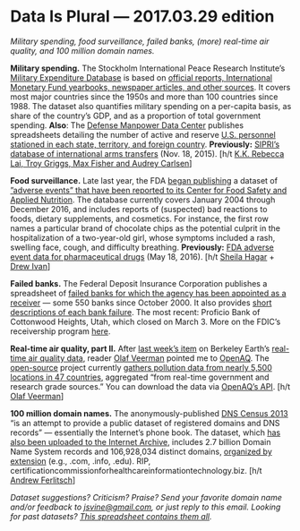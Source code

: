 Data Is Plural — 2017.03.29 edition
===================================

*Military spending, food surveillance, failed banks, (more) real-time air quality, and 100 million domain names.*


__Military spending.__ The Stockholm International Peace Research Institute’s [Military Expenditure Database](https://www.sipri.org/databases/milex) is based on [official reports, International Monetary Fund yearbooks, newspaper articles, and other sources](https://www.sipri.org/databases/milex/sources-and-methods). It covers most major countries since the 1950s and more than 100 countries since 1988. The dataset also quantifies military spending on a per-capita basis, as share of the country’s GDP, and as a proportion of total government spending. __Also__: The [Defense Manpower Data Center](https://www.dmdc.osd.mil/appj/dwp/index.jsp) publishes spreadsheets detailing the number of active and reserve [U.S. personnel stationed in each state, territory, and foreign country](https://www.dmdc.osd.mil/appj/dwp/dwp_reports.jsp). __Previously:__ [SIPRI’s database of international arms transfers](https://www.sipri.org/databases/armstransfers) (Nov. 18, 2015). [h/t [K.K. Rebecca Lai, Troy Griggs, Max Fisher and Audrey Carlsen](https://www.nytimes.com/interactive/2017/03/22/us/is-americas-military-big-enough.html)]


__Food surveillance.__ Late last year, the FDA [began publishing](https://blogs.fda.gov/fdavoice/index.php/2016/12/why-fda-is-making-data-extracted-from-reports-of-adverse-events-for-foods-and-cosmetics-available-to-the-public/) a dataset of [”adverse events” that have been reported to its Center for Food Safety and Applied Nutrition](https://www.fda.gov/Food/ComplianceEnforcement/ucm494015.htm). The database currently covers January 2004 through December 2016, and includes reports of (suspected) bad reactions to foods, dietary supplements, and cosmetics. For instance, the first row names a particular brand of chocolate chips as the potential culprit in the hospitalization of a two-year-old girl, whose symptoms included a rash, swelling face, cough, and difficulty breathing. __Previously:__ [FDA adverse event data for pharmaceutical drugs](https://www.data-is-plural.com/archive/2016-05-18-edition) (May 18, 2016). [h/t [Sheila Hagar](https://twitter.com/ubsheilahagar) + [Drew Ivan](https://twitter.com/drewivan)]


__Failed banks.__ The Federal Deposit Insurance Corporation publishes a spreadsheet of [failed banks for which the agency has been appointed as a receiver](https://www.fdic.gov/bank/individual/failed/banklist.html) — some 550 banks since October 2000. It also provides [short descriptions of each bank failure](https://www.fdic.gov/bank/historical/bank/). The most recent: Proficio Bank of Cottonwood Heights, Utah, which closed on March 3. More on the FDIC’s receivership program [here](https://www.fdic.gov/about/strategic/strategic/receivership.html).


__Real-time air quality, part II.__ After [last week’s item](https://www.data-is-plural.com/archive/2017-03-22-edition) on Berkeley Earth’s [real-time air quality data](http://berkeleyearth.org/air-quality-real-time-maps-data-download/), reader [Olaf Veerman](https://twitter.com/oBirdman) pointed me to [OpenAQ](https://openaq.org). The [open-source](https://github.com/openaq) project currently [gathers pollution data from nearly 5,500 locations in 47 countries](https://openaq.org/#/countries), aggregated “from real-time government and research grade sources.” You can download the data via [OpenAQ’s API](https://docs.openaq.org/). [h/t [Olaf Veerman](https://twitter.com/oBirdman)]


__100 million domain names.__ The anonymously-published [DNS Census 2013](https://dnscensus2013.neocities.org/) “is an attempt to provide a public dataset of registered domains and DNS records” — essentially the Internet’s phone book. The dataset, which [has also been uploaded to the Internet Archive](https://archive.org/details/DNSCensus2013), includes 2.7 billion Domain Name System records and 106,928,034 distinct domains, [organized by extension](https://archive.org/download/DNSCensus2013/2nd-level-domains/) (e.g., .com, .info, .edu). RIP, certificationcommissionforhealthcareinformationtechnology.biz. [h/t [Andrew Ferlitsch](http://opendata.stackexchange.com/a/2122)]


*Dataset suggestions? Criticism? Praise? Send your favorite domain name and/or feedback to <jsvine@gmail.com>, or just reply to this email. Looking for past datasets? [This spreadsheet contains them all](https://docs.google.com/spreadsheets/d/1wZhPLMCHKJvwOkP4juclhjFgqIY8fQFMemwKL2c64vk).*